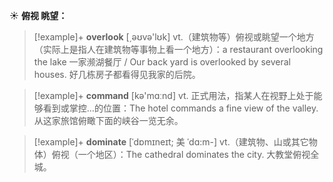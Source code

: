 ☀ <span class="category">**俯视 眺望：**</span>
>[!example]+ <span class="vocabulary">**overlook**</span> [͵əʊvə'lʊk] 
> <span class="definition">vt.（建筑物等）俯视或眺望一个地方（实际上是指人在建筑物等事物上看一个地方）：</span>a restaurant overlooking the lake 一家濒湖餐厅 / Our back yard is overlooked by several houses. 好几栋房子都看得见我家的后院。

>[!example]+ <span class="vocabulary">**command**</span> [kə'mɑːnd] 
> <span class="definition">vt. 正式用法，指某人在视野上处于能够看到或掌控…的位置：</span>The hotel commands a fine view of the valley. 从这家旅馆俯瞰下面的峡谷一览无余。
           
>[!example]+ <span class="vocabulary">**dominate**</span> [ˈdɒmɪneɪt; 美 ˈdɑ:m-]
> <span class="definition">vt.（建筑物、山或其它物体）俯视（一个地区）：</span>The cathedral dominates the city. 大教堂俯视全城。